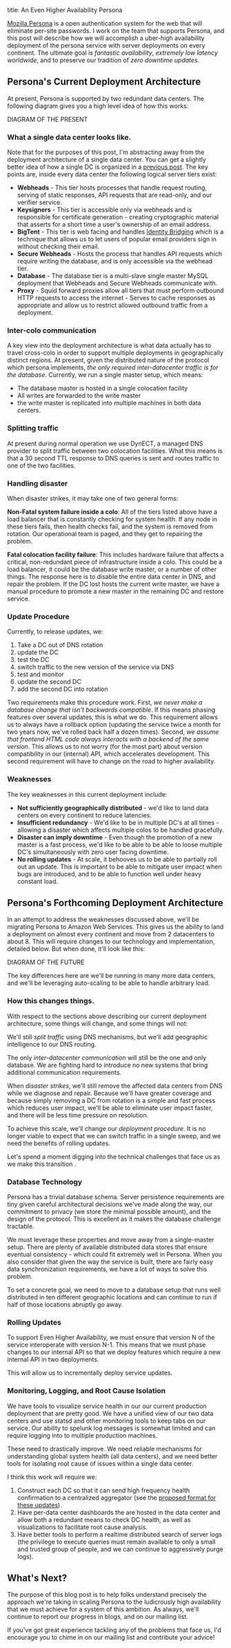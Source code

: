 title: An Even Higher Availability Persona

[Mozilla Persona][] is a open authentication system for the web that will eliminate per-site passwords.  I work on the team that supports Persona, and this post will describe how we will accomplish a uber-high availability deployment of the persona service with server deployments on every continent.  The ultimate goal is *fantastic availability*, *extremely low latency worldwide*, and to preserve our tradition of *zero downtime updates*.

[Mozilla Persona]: https://developer.mozilla.org/en-US/docs/persona

## Persona's Current Deployment Architecture

At present, Persona is supported by two redundant data centers.  The following diagram gives you a high level idea of how this works:

DIAGRAM OF THE PRESENT

### What a single data center looks like.

Note that for the purposes of this post, I'm abstracting away from the deployment architecture of a single data center.  You can get a slightly better idea of how a single DC is organized in a [previous post](/persona-architectural-changes).  The key points are, inside every data center the following logical server tiers exist:

  * **Webheads** - This tier hosts processes that handle request routing, serving of static responses, API requests that are read-only, and our verifier service.
  * **Keysigners** - This tier is accessible only via webheads and is responsible for certificate generation - creating cryptographic material that asserts for a short time a user's ownership of an email address.
  * **BigTent** - This tier is web facing and handles [Identity Bridging][] which is a technique that allows us to let users of popular email providers sign in without checking their email.
  * **Secure Webheads** - Hosts the process that handles API requests which require writing the database, and is only accessible via the webhead tier.
  * **Database** - The database tier is a multi-slave single master MySQL deployment that Webheads and Secure Webheads communicate with.
  * **Proxy** - Squid forward proxies allow all tiers that must perform outbound HTTP requests to access the internet - Serves to cache responses as appropriate and allow us to restrict allowed outbound traffic from a deployment.

[Identity Bridging]: https://hacks.mozilla.org/2013/04/persona-beta-2-launch/

### Inter-colo communication

A key view into the deployment architecture is what data actually has to travel cross-colo in order to support multiple deployments in geographically distinct regions.  At present, given the distributed nature of the protocol which persona implements, *the only required inter-datacenter traffic is for the database*.  Currently, we run a single master setup, which means:

  * The database master is hosted in a single colocation facility
  * All writes are forwarded to the write master
  * the write master is replicated into multiple machines in both data centers.

### Splitting traffic

At present during normal operation we use DynECT, a managed DNS provider to split traffic between two colocation facilities.  What this means is that a 30 second TTL response to DNS queries is sent and routes traffic to one of the two facilities.

### Handling disaster

When disaster strikes, it may take one of two general forms:

**Non-Fatal system failure inside a colo**: All of the tiers listed above have a load balancer that is constantly checking for system health.  If any node in these tiers fails, then health checks fail, and the system is removed from rotation.  Our operational team is paged, and they get to repairing the problem.

**Fatal colocation facility failure**:  This includes hardware failure that affects a critical, non-redundant piece of infrastructure inside a colo.  This could be a load balancer, it could be the database write master, or a number of other things.  The response here is to disable the entire data center in DNS, and repair the problem.  If the DC lost hosts the current write master, we have a manual procedure to promote a new master in the remaining DC and restore service.

### Update Procedure

Currently, to release updates, we:

  1. Take a DC out of DNS rotation
  2. update the DC
  3. test the DC
  4. switch traffic to the new version of the service via DNS
  5. test and monitor
  6. update the second DC
  7. add the second DC into rotation

Two requirements make this procedure work.  First, *we never make a database change that isn't backwards compatible*.  If this means phasing features over several updates, this is what we do.  This requirement allows us to always have a rollback option (updating the service twice a month for two years now, we've rolled back half a dozen times).  Second, *we  assume that frontend HTML code always interacts with a backend of the same version*.  This allows us to not worry (for the most part) about version compatibility in our (internal) API, which accelerates development.  This second requirement will have to change on the road to higher availability. 

### Weaknesses 

The key weaknesses in this current deployment include:

  * **Not sufficiently geographically distributed** - we'd like to land data centers on every continent to reduce latencies.
  * **Insufficient redundancy** - We'd like to be in multiple DC's at all times - allowing a disaster which affects multiple colos to be handled gracefully.  
  * **Disaster can imply downtime** - Even though the promotion of a new master is a fast process, we'd like to be able to be able to loose multiple DC's simultaneously with zero user facing downtime.
  * **No rolling updates** - At scale, it behooves us to be able to partially roll out an update.  This is important to be able to mitigate user impact when bugs are introduced, and to be able to function well under heavy constant load.

## Persona's Forthcoming Deployment Architecture

In an attempt to address the weaknesses discussed above, we'll be migrating Persona to Amazon Web Services.  This gives us the ability to land a deployment on almost every continent and move from 2 datacenters to about 8.  This will require changes to our technology and implementation, detailed below.  But when done, it'll look like this:

DIAGRAM OF THE FUTURE

The key differences here are we'll be running in many more data centers, and we'll be leveraging auto-scaling to be able to handle arbitrary load.

### How this changes things.

With respect to the sections above describing our current deployment architecture, some things will change, and some things will not:

We'll still *split traffic* using DNS mechanisms, but we'll add geographic intelligence to our DNS routing.

The only *inter-datacenter communication* will still be the one and only database.  We are fighting hard to introduce no new systems that bring additional communication requirements.

When *disaster strikes*, we'll still remove the affected data centers from DNS while we diagnose and repair.  Because we'll have greater coverage and because simply removing a DC from rotation is a simple and fast process which reduces user impact, we'll be able to eliminate user impact faster, and there will be less time pressure on resolution.

To achieve this scale, we'll change our *deployment procedure*.  It is no longer viable to expect that we can switch traffic in a single sweep, and we need the benefits of rolling updates.

Let's spend a moment digging into the technical challenges that face us as we make this transition	.

### Database Technology

Persona has a trivial database schema.  Server persistence requirements are tiny given careful architectural decisions we've made along the way, our commitment to privacy (we store the minimal possible amount), and the design of the protocol.  This is excellent as it makes the database challenge tractable.

We must leverage these properties and move away from a single-master setup.  There are plenty of available distributed data stores that ensure eventual consistency - which could fit extremely well in Persona.  When you also consider that given the way the service is built, there are fairly easy data synchronization requirements, we have a lot of ways to solve this problem.

To set a concrete goal, we need to move to a database setup that runs well distributed in ten different geographic locations and can continue to run if half of those locations abruptly go away.

### Rolling Updates

To support Even Higher Availability, we must ensure that version N of the service interoperate with version N-1.  This means that we must phase changes to our internal API so that we deploy features which require a new internal API in two deployments.

This will allow us to incrementally deploy service updates.

### Monitoring, Logging, and Root Cause Isolation

We have tools to visualize service health in our our current production deployment that are pretty good.  We have a unified view of our two data centers and use statsd and other monitoring tools to keep tabs on our service.  Our ability to spelunk log messages is somewhat limited and can require logging into to multiple production machines.

These need to drastically improve.  We need reliable mechanisms for understanding global system health (all data centers), and we need better tools for isolating root cause of issues within a single data center.

I think this work will require we:

  1. Construct each DC so that it can send high frequency health confirmation to a centralized aggregator (see the [proposed format for these updates](https://etherpad.mozilla.org/the-noc-blob)).
  2. Have per-data center dashboards the are hosted in the data center and allow both a redundant means to check DC health, as well as visualizations to facilitate root cause analysis.
  3. Have better tools to perform a realtime distributed search of server logs (the privilege to execute queries must remain available to only a small and trusted group of people, and we can continue to aggressively purge logs).

## What's Next?

The purpose of this blog post is to help folks understand precisely the approach we're taking in scaling Persona to the ludicrously high availability that we must achieve for a system of this ambition.  As always, we'll continue to report our progress in blogs, and on our mailing list.

If you've got great experience tackling any of the problems that face us, I'd encourage you to chime in on our mailing list and contribute your advice!
